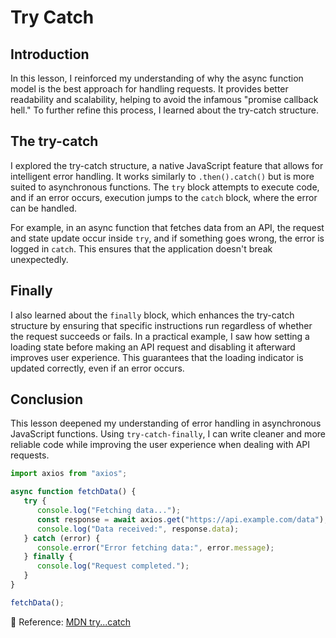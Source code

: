 # Try Catch

## Introduction  
In this lesson, I reinforced my understanding of why the async function model is the best approach for handling requests. It provides better readability and scalability, helping to avoid the infamous "promise callback hell." To further refine this process, I learned about the try-catch structure.  

## The try-catch  
I explored the try-catch structure, a native JavaScript feature that allows for intelligent error handling. It works similarly to `.then().catch()` but is more suited to asynchronous functions. The `try` block attempts to execute code, and if an error occurs, execution jumps to the `catch` block, where the error can be handled.  

For example, in an async function that fetches data from an API, the request and state update occur inside `try`, and if something goes wrong, the error is logged in `catch`. This ensures that the application doesn't break unexpectedly.  

## Finally  
I also learned about the `finally` block, which enhances the try-catch structure by ensuring that specific instructions run regardless of whether the request succeeds or fails. In a practical example, I saw how setting a loading state before making an API request and disabling it afterward improves user experience. This guarantees that the loading indicator is updated correctly, even if an error occurs.  

## Conclusion  
This lesson deepened my understanding of error handling in asynchronous JavaScript functions. Using `try-catch-finally`, I can write cleaner and more reliable code while improving the user experience when dealing with API requests.

```javascript
import axios from "axios";

async function fetchData() {
   try {
      console.log("Fetching data...");
      const response = await axios.get("https://api.example.com/data");
      console.log("Data received:", response.data);
   } catch (error) {
      console.error("Error fetching data:", error.message);
   } finally {
      console.log("Request completed.");
   }
}

fetchData();

```

🔗 Reference: [MDN try...catch](https://developer.mozilla.org/en-US/docs/Web/JavaScript/Reference/Statements/try...catch)